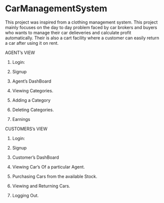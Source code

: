 # CarManagementSystem
This project was inspired from a clothing management system.
This project mainly focuses on the day to day problem faced by car brokers and buyers who wants to manage their car delieveries and calculate profit automatically.
Their is also a cart facility where a customer can easily return a car after using it on rent.

AGENT’s VIEW
1.	Login:


 
2.	Signup

 
					
3.	Agent’s DashBoard

 


4.	Viewing Categories.

 
5.	Adding a Category

 


6.	Deleting Categories.

 
 
7.	Earnings

 




























CUSTOMERS’s VIEW

1.	Login:

 


2.	Signup

 

3.	Customer’s  DashBoard

 

4.	Viewing Car’s Of a particular Agent.

 

 

5.	Purchasing Cars from the available Stock.

 

 
6.	Viewing and Returning Cars.

 

7.	Logging Out.

 
 


